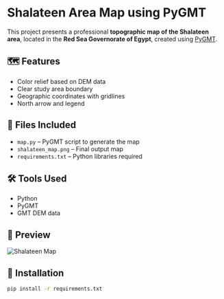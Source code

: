 # Shalateen Area Map using PyGMT

This project presents a professional **topographic map of the Shalateen area**, located in the **Red Sea Governorate of Egypt**, created using [PyGMT](https://www.pygmt.org/).

## 🗺️ Features

- Color relief based on DEM data
- Clear study area boundary
- Geographic coordinates with gridlines
- North arrow and legend

## 📂 Files Included

- `map.py` – PyGMT script to generate the map
- `shalateen_map.png` – Final output map
- `requirements.txt` – Python libraries required

## 🛠️ Tools Used

- Python
- PyGMT
- GMT DEM data

## 📌 Preview

![Shalateen Map](shalateen_map.png)

## 🧪 Installation

```bash
pip install -r requirements.txt
